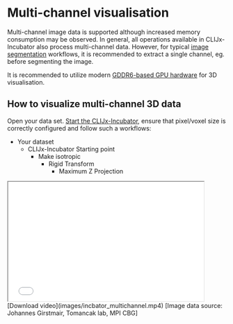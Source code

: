 # Multi-channel visualisation
Multi-channel image data is supported although increased memory consumption may be observed. 
In general, all operations available in CLIJx-Incubator also process multi-channel data. 
However, for typical [image segmentation](https://clij.github.io/incubator/segmentation_nuclei) workflows, it is recommended to extract a single channel, eg. before segmenting the image.

It is recommended to utilize modern [GDDR6-based GPU hardware](https://clij.github.io/incubator/installation#hardware) for 3D visualisation.

## How to visualize multi-channel 3D data
Open your data set. [Start the CLIJx-Incubator](https://clij.github.io/incubator/getting_started), ensure that pixel/voxel size is correctly configured and follow such a workflows:

* Your dataset
  * CLIJx-Incubator Starting point
    * Make isotropic
      * Rigid Transform
        * Maximum Z Projection
      
<iframe src="images/incbator_multichannel.mp4" width="450" height="275"></iframe>
[Download video](images/incbator_multichannel.mp4) [Image data source: Johannes Girstmair, Tomancak lab, MPI CBG]
